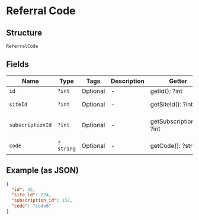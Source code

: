 
# Referral Code

## Structure

`ReferralCode`

## Fields

| Name | Type | Tags | Description | Getter | Setter |
|  --- | --- | --- | --- | --- | --- |
| `id` | `?int` | Optional | - | getId(): ?int | setId(?int id): void |
| `siteId` | `?int` | Optional | - | getSiteId(): ?int | setSiteId(?int siteId): void |
| `subscriptionId` | `?int` | Optional | - | getSubscriptionId(): ?int | setSubscriptionId(?int subscriptionId): void |
| `code` | `?string` | Optional | - | getCode(): ?string | setCode(?string code): void |

## Example (as JSON)

```json
{
  "id": 42,
  "site_id": 224,
  "subscription_id": 152,
  "code": "code6"
}
```

